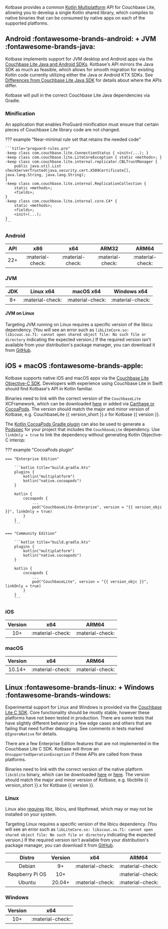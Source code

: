 Kotbase provides a common [Kotlin Multiplatform](https://kotlinlang.org/lp/multiplatform/) API for Couchbase Lite,
allowing you to develop a single Kotlin shared library, which compiles to native binaries that can be consumed by native
apps on each of the supported platforms.

## Android :fontawesome-brands-android: + JVM :fontawesome-brands-java:

Kotbase implements support for JVM desktop and Android apps via the [Couchbase Lite Java and Android SDKs](
https://github.com/couchbase/couchbase-lite-java-ce-root). Kotbase's API mirrors the Java SDK as much as feasible, which
allows for smooth migration for existing Kotlin code currently utilizing either the Java or Android KTX SDKs.
See [Differences from Couchbase Lite Java SDK](differences.md) for details about where the APIs differ.

Kotbase will pull in the correct Couchbase Lite Java dependencies via Gradle.

### Minification

An application that enables ProGuard minification must ensure that certain pieces of Couchbase Lite library code are not changed.

??? example "Near-minimal rule set that retains the needed code"

    ```title="proguard-rules.pro"
    -keep class com.couchbase.lite.ConnectionStatus { <init>(...); }
    -keep class com.couchbase.lite.LiteCoreException { static <methods>; }
    -keep class com.couchbase.lite.internal.replicator.CBLTrustManager {
        public java.util.List checkServerTrusted(java.security.cert.X509Certificate[], java.lang.String, java.lang.String);
    }
    -keep class com.couchbase.lite.internal.ReplicationCollection {
        static <methods>;
        <fields>;
    }
    -keep class com.couchbase.lite.internal.core.C4* {
        static <methods>;
        <fields>;
        <init>(...);
    }
    ```

### Android

| API |       x86        |       x64        |      ARM32       |      ARM64       |
|:---:|:----------------:|:----------------:|:----------------:|:----------------:|
| 22+ | :material-check: | :material-check: | :material-check: | :material-check: |

### JVM

| JDK |    Linux x64     |    macOS x64     |   Windows x64    |
|:---:|:----------------:|:----------------:|:----------------:|
| 8+  | :material-check: | :material-check: | :material-check: |

#### JVM on Linux

Targeting JVM running on Linux requires a specific version of the libicu dependency. (You will see an error such as
`libLiteCore.so: libicuuc.so.71: cannot open shared object file: No such file or directory` indicating the expected
version.) If the required version isn't available from your distribution's package manager, you can download it from
[GitHub](https://github.com/unicode-org/icu/releases).

## iOS + macOS :fontawesome-brands-apple:

Kotbase supports native iOS and macOS apps via the [Couchbase Lite Objective-C SDK](
https://github.com/couchbase/couchbase-lite-ios). Developers with experience using Couchbase Lite in Swift should find
Kotbase's API in Kotlin familiar.

Binaries need to link with the correct version of the `CouchbaseLite` XCFramework, which can be downloaded [here](
https://www.couchbase.com/downloads/?family=couchbase-lite) or added via [Carthage or CocoaPods](
https://docs.couchbase.com/couchbase-lite/current/objc/gs-install.html#lbl-install-tabs). The version should match the
major and minor version of Kotbase, e.g. CouchbaseLite {{ version_short }}.x for Kotbase {{ version }}.

The [Kotlin CocoaPods Gradle plugin](https://kotlinlang.org/docs/native-cocoapods.html) can also be used to generate a
[Podspec](https://guides.cocoapods.org/syntax/podspec.html) for your project that includes the `CouchbaseLite`
dependency. Use `linkOnly = true` to link the dependency without generating Kotlin Objective-C interop:

??? example "CocoaPods plugin"

    === "Enterprise Edition"
    
        ```kotlin title="build.gradle.kts"
        plugins {
            kotlin("multiplatform")
            kotlin("native.cocoapods")
        }
        
        kotlin {
            cocoapods {
                ...
                pod("CouchbaseLite-Enterprise", version = "{{ version_objc }}", linkOnly = true)
            }
        }
        ```

    === "Community Edition"

        ```kotlin title="build.gradle.kts"
        plugins {
            kotlin("multiplatform")
            kotlin("native.cocoapods")
        }

        kotlin {
            cocoapods {
                ...
                pod("CouchbaseLite", version = "{{ version_objc }}", linkOnly = true)
            }
        }
        ```

### iOS

| Version |       x64        |      ARM64       |
|:-------:|:----------------:|:----------------:|
|   10+   | :material-check: | :material-check: |

### macOS

| Version |       x64        |      ARM64       |
|:-------:|:----------------:|:----------------:|
| 10.14+  | :material-check: | :material-check: |

## Linux :fontawesome-brands-linux: + Windows :fontawesome-brands-windows:

Experimental support for Linux and Windows is provided via the [Couchbase Lite C SDK](
https://github.com/couchbase/couchbase-lite-C). Core functionality should be mostly stable, however these platforms have
not been tested in production. There are some tests that have slightly different behavior in a few edge cases and others
that are failing that need further debugging. See comments in tests marked `@IgnoreNative` for details.

There are a few Enterprise Edition features that are not implemented in the Couchbase Lite C SDK. Kotbase will
throw an `UnsupportedOperationException` if these APIs are called from these platforms.

Binaries need to link with the correct version of the native platform `libcblite` binary, which can be downloaded
[here](https://docs.couchbase.com/couchbase-lite/current/c/gs-downloads.html) or [here](
https://www.couchbase.com/downloads/?family=couchbase-lite). The version should match the major and minor version of
Kotbase, e.g. libcblite {{ version_short }}.x for Kotbase {{ version }}.

### Linux

Linux also [requires](https://github.com/couchbase/couchbase-lite-core#linux) libz, libicu, and libpthread, which may or
may not be installed on your system.

Targeting Linux requires a specific version of the libicu dependency. (You will see an error such as `libLiteCore.so:
libicuuc.so.71: cannot open shared object file: No such file or directory` indicating the expected version.) If the
required version isn't available from your distribution's package manager, you can download it from [GitHub](
https://github.com/unicode-org/icu/releases).

|     Distro      | Version |       x64        |      ARM64       |
|:---------------:|:-------:|:----------------:|:----------------:|
|     Debian      |   9+    | :material-check: | :material-check: |
| Raspberry Pi OS |   10+   |                  | :material-check: |
|     Ubuntu      | 20.04+  | :material-check: | :material-check: |

### Windows

| Version |       x64        |
|:-------:|:----------------:|
|   10+   | :material-check: |
